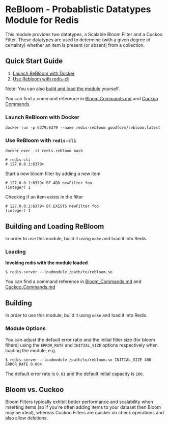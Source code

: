 # ReBloom - Probablistic Datatypes Module for Redis

This module provides two datatypes, a Scalable Bloom Filter and a Cuckoo Filter.
These datatypes are used to determine (with a given degree of certainty) whether
an item is present (or absent) from a collection.


## Quick Start Guide
1. [Launch ReBloom with Docker](#launch-rebloom-with-docker)
1. [Use Rebloom with redis-cli](#use-rebloom-with-redis-cli)

Note: You can also [build and load the module](#building-and-loading-rebloom) yourself.

You can find a command reference in [Bloom Commands.md](Bloom_Commands.md) and
[Cuckoo Commands](Cuckoo_Commands.md)


### Launch ReBloom with Docker
```
docker run -p 6379:6379 --name redis-rebloom goodform/rebloom:latest
```

### Use ReBloom with `redis-cli`
```
docker exec -it redis-rebloom bash

# redis-cli
# 127.0.0.1:6379> 
```

Start a new bloom filter by adding a new item
```
# 127.0.0.1:6379> BF.ADD newFilter foo
(integer) 1
``` 

 Checking if an item exists in the filter
```
# 127.0.0.1:6379> BF.EXISTS newFilter foo
(integer) 1
```


## Building and Loading ReBloom

In order to use this module, build it using `make` and load it into Redis.

### Loading

**Invoking redis with the module loaded**

```
$ redis-server --loadmodule /path/to/rebloom.so
```

You can find a command reference in [Bloom\_Commands.md](Bloom_Commands.md)
and [Cuckoo\_Commands.md](Cuckoo_Commands.md)


## Building

In order to use this module, build it using `make` and load it into Redis.

### Module Options

You can adjust the default error ratio and the initial filter size (for bloom filters)
using the `ERROR_RATE` and `INITIAL_SIZE` options respectively when loading the
module, e.g.

```
$ redis-server --loadmodule /path/to/rebloom.so INITIAL_SIZE 400 ERROR_RATE 0.004
```

The default error rate is `0.01` and the default initial capacity is `100`.

## Bloom vs. Cuckoo

Bloom Filters typically exhibit better performance and scalability when inserting
items (so if you're often adding items to your dataset then Bloom may be ideal),
whereas Cuckoo Filters are quicker on check operations and also allow deletions.

